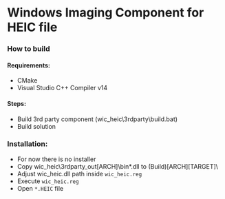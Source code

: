 # Windows Imaging Component for HEIC file

### How to build

#### Requirements:
- CMake
- Visual Studio C++ Compiler v14

#### Steps:
- Build 3rd party component (wic_heic\3rdparty\build.bat)
- Build solution

### Installation:
- For now there is no installer
- Copy wic_heic\3rdparty\_out\[ARCH]\bin\*.dll to (Build)\[ARCH]\[TARGET]\
- Adjust wic_heic.dll path inside `wic_heic.reg`
- Execute `wic_heic.reg`
- Open `*.HEIC` file
